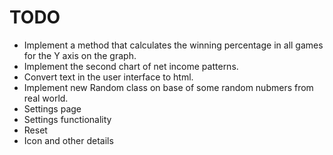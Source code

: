 # TODO
 - Implement a method that calculates the winning percentage in all games for the Y axis on the graph.
 - Implement the second chart of net income patterns.
 - Convert text in the user interface to html.
 - Implement new Random class on base of some random nubmers from real world.
 - Settings page
 - Settings functionality
 - Reset
 - Icon and other details

